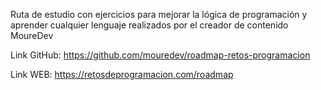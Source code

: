 Ruta de estudio con ejercicios para mejorar la lógica de programación y aprender cualquier lenguaje realizados por el creador de contenido MoureDev



Link GitHub: https://github.com/mouredev/roadmap-retos-programacion

Link WEB: https://retosdeprogramacion.com/roadmap

